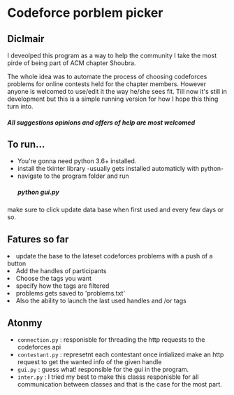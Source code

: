 # Codeforce porblem picker
<h2>Diclmair</h2>
<p>I deveolped this program as a way to help the community I take the most pirde of being part of ACM chapter Shoubra.</p>
</p>The whole idea was to automate the process of choosing codeforces problems for online contests held for the chapter members.
  However anyone is welcomed to use/edit it the way he/she sees fit.
  Till now it's still in development but this is a simple running version for how I hope this thing turn into. <h5>All suggestions opinions and offers of help are most welcomed</5> 
<h2>To run...</h2>
<ul>
  <li>You're gonna need python 3.6+ installed.</li>
  <li>install the tkinter library -usually gets installed automaticly with python-</li>
  <li>navigate to the program folder and run <h5>python gui.py</li> 
 </ul>
 make sure to click update data base when first used and every few days or so.
 <h2>Fatures so far</h2>
  <li>update the base to the lateset codeforces problems with a push of a button</li>
  <li>Add the handles of participants</li>
  <li>Choose the tags you want</li>
  <li>specify how the tags are filtered</li>
  <li>problems gets saved to 'problems.txt'</li>
  <li>Also the ability to launch the last used handles and /or tags</li>
  </ul>
<h2>Atonmy</h2>
<ul>
  <li><code>connection.py</code> : responisble for threading the http requests to the codeforces api</li>
  <li><code>contestant.py</code> : represetnt each contestant once intialized make an http request to get the wanted info of the given handle
      </li>
  <li><code>gui.py</code>        : guess what! responsible for the gui in the program.</li>
  <li><code>inter.py</code>      : I tried my best to make this classs responisble for all communication between classes and that is the case for
    the most part.</li>
  </ul>
  
